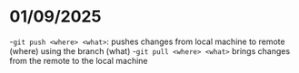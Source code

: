 # 01/09/2025
-`git push <where> <what>`: pushes changes from local machine to remote (where) using the branch (what)
 -`git pull <where> <what>` brings changes from the remote to the local machine
